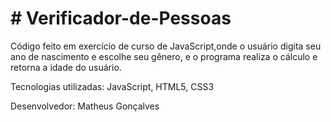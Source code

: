 <h1># Verificador-de-Pessoas</h1>

<p>Código feito em exercício de curso de JavaScript,onde o usuário digita seu ano de nascimento e escolhe seu gênero, e o programa realiza o cálculo e retorna a idade do usuário.</p>

<p>Tecnologias utilizadas: JavaScript, HTML5, CSS3</p>
<p>Desenvolvedor: Matheus Gonçalves</p>
